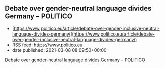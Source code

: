 ## Debate over gender-neutral language divides Germany – POLITICO
 - [https://www.politico.eu/article/debate-over-gender-inclusive-neutral-language-divides-germany/](https://www.politico.eu/article/debate-over-gender-inclusive-neutral-language-divides-germany/)
 - RSS feed: https://www.politico.eu
 - date published: 2021-03-08 08:09:50+00:00

Debate over gender-neutral language divides Germany – POLITICO

